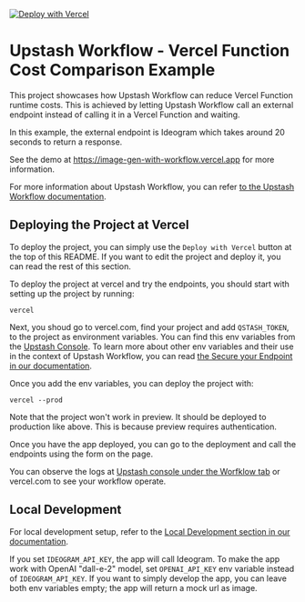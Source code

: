 [![Deploy with Vercel](https://vercel.com/button)](https://vercel.com/new/clone?repository-url=https%3A%2F%2Fgithub.com%2Fupstash%2Fqstash-js%2Ftree%2Fmain%2Fexamples%2Fworkflow%2Fimage-gen-with-workflow&env=UPSTASH_REDIS_REST_URL,UPSTASH_REDIS_REST_TOKEN,QSTASH_TOKEN,IDEOGRAM_API_KEY&envDescription=You%20can%20access%20the%20QSTASH_TOKEN%20env%20variable%20from%20Upstash%20Console%2C%20under%20QStash%20page.%20You%20can%20get%20Redis%20keys%20after%20creating%20a%20Redis%20database%20from%20Upstash%20Console.&project-name=upstash-workflow-image-gen&repository-name=upstash-workflow-image-gen&demo-title=Optimizing%20Vercel%20Functions%20With%20Upstash%20Workflow&demo-description=This%20demo%20shows%20the%20cost-saving%20benefits%20of%20using%20Upstash%20Workflow%20for%20Vercel%20functions.&demo-url=https%3A%2F%2Fimage-gen-with-workflow.vercel.app%2F&demo-image=https%3A%2F%2Fimage-gen-with-workflow.vercel.app%2Flanding.png)

# Upstash Workflow - Vercel Function Cost Comparison Example

This project showcases how Upstash Workflow can reduce Vercel Function runtime costs. This is achieved by letting Upstash Workflow call an external endpoint instead of calling it in a Vercel Function and waiting.

In this example, the external endpoint is Ideogram which takes around 20 seconds to return a response.

See the demo at https://image-gen-with-workflow.vercel.app for more information.

For more information about Upstash Workflow, you can refer [to the Upstash Workflow documentation](https://upstash.com/docs/qstash/workflow/getstarted).

## Deploying the Project at Vercel

To deploy the project, you can simply use the `Deploy with Vercel` button at the top of this README. If you want to edit the project and deploy it, you can read the rest of this section.

To deploy the project at vercel and try the endpoints, you should start with setting up the project by running:

```
vercel
```

Next, you shoud go to vercel.com, find your project and add `QSTASH_TOKEN`, to the project as environment variables. You can find this env variables from the [Upstash Console](https://console.upstash.com/qstash). To learn more about other env variables and their use in the context of Upstash Workflow, you can read [the Secure your Endpoint in our documentation](https://upstash.com/docs/qstash/workflow/howto/security#using-qstashs-built-in-request-verification-recommended).

Once you add the env variables, you can deploy the project with:

```
vercel --prod
```

Note that the project won't work in preview. It should be deployed to production like above. This is because preview requires authentication.

Once you have the app deployed, you can go to the deployment and call the endpoints using the form on the page.

You can observe the logs at [Upstash console under the Worfklow tab](https://console.upstash.com/qstash?tab=workflow) or vercel.com to see your workflow operate.

## Local Development

For local development setup, refer to the [Local Development section in our documentation](https://upstash.com/docs/qstash/workflow/howto/local-development).

If you set `IDEOGRAM_API_KEY`, the app will call Ideogram. To make the app work with OpenAI "dall-e-2" model, set `OPENAI_API_KEY` env variable instead of `IDEOGRAM_API_KEY`. If you want to simply develop the app, you can leave both env variables empty; the app will return a mock url as image.
